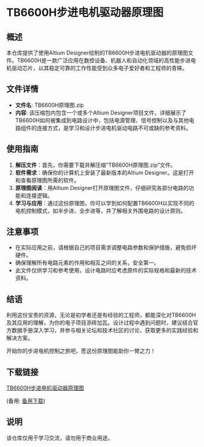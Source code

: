 # TB6600H步进电机驱动器原理图

## 概述

本仓库提供了使用Altium Designer绘制的TB6600H步进电机驱动器的原理图文件。TB6600H是一款广泛应用在数控设备、机器人和自动化领域的高性能步进电机驱动芯片，以其稳定可靠的工作性能受到众多电子爱好者和工程师的青睐。

## 文件详情

- **文件名**: TB6600H原理图.zip
- **内容**: 该压缩包内包含一个或多个Altium Designer项目文件，详细展示了TB6600H如何被集成到电路设计中，包括电源管理、信号控制以及与其他电路组件的连接方式，是学习和设计步进电机驱动电路不可或缺的参考资料。

## 使用指南

1. **解压文件**：首先，你需要下载并解压缩“TB6600H原理图.zip”文件。
2. **软件需求**：确保你的计算机上安装了最新版本的Altium Designer。这是打开和查看原理图所需的软件。
3. **原理图阅读**：用Altium Designer打开原理图文件，仔细研究各部分电路的功能和连接逻辑。
4. **学习与应用**：通过这份原理图，你可以学到如何配置TB6600H以实现不同的电机控制模式，如半步进、全步进等，并了解相关外围电路的设计原则。

## 注意事项

- 在实际应用之前，请根据自己的项目需求调整电路参数和保护措施，避免损坏硬件。
- 确保理解所有电路元素的作用和相互之间的关系，安全第一。
- 此文件仅供学习和参考使用，设计电路时应考虑原件的实际规格和最新的技术资料。

## 结语

利用这份宝贵的资源，无论是初学者还是有经验的工程师，都能深化对TB6600H及其应用的理解，为你的电子项目添砖加瓦。设计过程中遇到问题时，建议结合官方数据手册深入学习，并参与相关论坛和技术社区的讨论，获取更多的实践经验和解决方案。

开始你的步进电机控制之旅吧，愿这份原理图能助你一臂之力！

## 下载链接
[TB6600H步进电机驱动器原理图](https://pan.quark.cn/s/e8c73bdbcb67) 

(备用: [备用下载](https://pan.baidu.com/s/13sMshFq12JXgFzEnK1opOQ?pwd=1234))

## 说明

该仓库仅用于学习交流，请勿用于商业用途。

